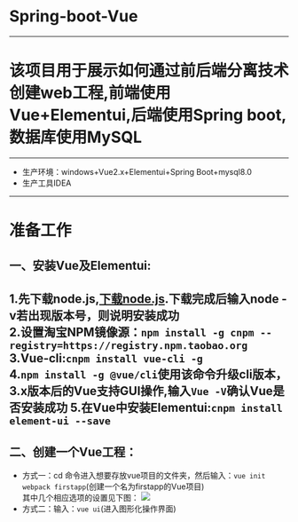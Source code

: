 # Spring-boot-Vue
---
# 该项目用于展示如何通过前后端分离技术创建web工程,前端使用Vue+Elementui,后端使用Spring boot,数据库使用MySQL</br>
---
* 生产环境：windows+Vue2.x+Elementui+Spring Boot+mysql8.0</br>
* 生产工具IDEA</br>
---
# 准备工作</br>
## 一、安装Vue及Elementui:</br>
1.先下载node.js,[下载node.js](https://nodejs.org/zh-cn/).下载完成后输入node -v若出现版本号，则说明安装成功</br>
2.设置淘宝NPM镜像源：`npm install -g cnpm --registry=https://registry.npm.taobao.org`</br>
3.Vue-cli:`cnpm install vue-cli -g`</br>
4.`npm install -g @vue/cli`使用该命令升级cli版本，3.x版本后的Vue支持GUI操作,输入`Vue -V`确认Vue是否安装成功
5.在Vue中安装Elementui:`cnpm install element-ui --save`</br>
---
## 二、创建一个Vue工程：</br>
* 方式一：cd 命令进入想要存放vue项目的文件夹，然后输入：`vue init webpack firstapp`(创建一个名为firstapp的Vue项目)</br>
其中几个相应选项的设置见下图：
![](https://upload-images.jianshu.io/upload_images/11329965-88a69349b40ee7fe.png?imageMogr2/auto-orient/strip|imageView2/2/w/937/format/webp)
* 方式二：输入：`vue ui`(进入图形化操作界面)</br>
